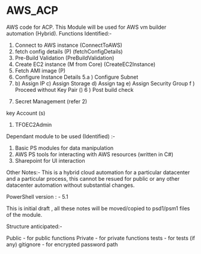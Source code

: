 # AWS_ACP
AWS code for ACP.
This Module will be used for AWS vm builder automation (Hybrid).
Functions Identified:-

1. Connect to AWS instance (ConnectToAWS)
2. fetch config details (P) (fetchConfigDetails)
3. Pre-Build Validation (PreBuildValidation)
3. Create EC2 instance (M from Core) (CreateEC2Instance)
4. Fetch AMI image (P)
5. Configure Instance Details 
5.a ) Configure Subnet
5. b) Assign IP 
c) Assign Storage
d) Assign tag
e) Assign Security Group 
f ) Proceed without Key Pair ()
6 ) Post build check 
7) Secret Management (refer 2)

key Account (s)

1. TFOEC2Admin

Dependant module to be used (Identified) :-

1. Basic PS modules for data manipulation
2. AWS PS tools for interacting with AWS resources (written in C#)
3. Sharepoint for UI interaction

Other Notes:- This is a hybrid cloud automation for a particular datacenter and a particular process, this cannot be resued for 
public or any other datacenter automation without substantial changes.


PowerShell version : - 5.1		

This is initial draft , all these notes will be moved/copied to psd1/psm1 files of the module.

Structure anticipated:-

Public - for public functions
Private - for private functions
tests - for tests (if any)
gitignore - for encrypted password path


